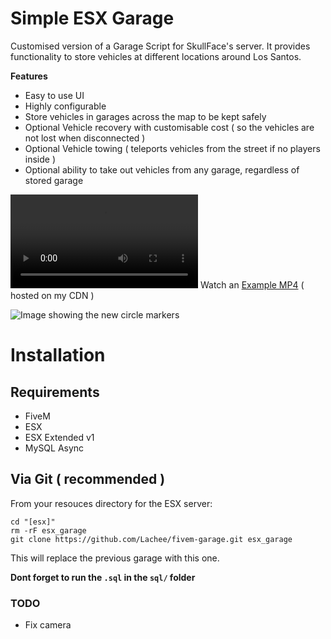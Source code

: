 # Simple ESX Garage
Customised version of a Garage Script for SkullFace's server. It provides functionality to store vehicles at different locations around Los Santos.

**Features**
- Easy to use UI
- Highly configurable 
- Store vehicles in garages across the map to be kept safely
- Optional Vehicle recovery with customisable cost ( so the vehicles are not lost when disconnected )
- Optional Vehicle towing ( teleports vehicles from the street if no players inside )
- Optional ability to take out vehicles from any garage, regardless of stored garage

<video src="https://i.lu.je/2021/0YmegSETIa.mp4"></video>
Watch an [Example MP4](https://i.lu.je/2021/0YmegSETIa.mp4) ( hosted on my CDN )

![Image showing the new circle markers](https://i.lu.je/2021/FiveM_GTAProcess_a1Ufh3YSCc.jpg)

# Installation
## Requirements
- FiveM
- ESX
- ESX Extended v1
- MySQL Async

## Via Git ( recommended )
From your resouces directory for the ESX server:
```
cd "[esx]"
rm -rF esx_garage
git clone https://github.com/Lachee/fivem-garage.git esx_garage
```

This will replace the previous garage with this one.

**Dont forget to run the `.sql` in the `sql/` folder**

### TODO 

- Fix camera
